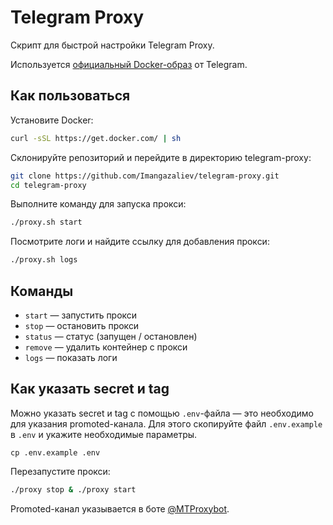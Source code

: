 # Telegram Proxy

Скрипт для быстрой настройки Telegram Proxy.

Используется [официальный Docker-образ](https://hub.docker.com/r/telegrammessenger/proxy/) от Telegram.

## Как пользоваться

Установите Docker:

```sh
curl -sSL https://get.docker.com/ | sh
```

Склонируйте репозиторий и перейдите в директорию telegram-proxy:

```sh
git clone https://github.com/Imangazaliev/telegram-proxy.git
cd telegram-proxy
```

Выполните команду для запуска прокси:

```sh
./proxy.sh start
```

Посмотрите логи и найдите ссылку для добавления прокси:

```sh
./proxy.sh logs
```

## Команды

- `start` — запустить прокси
- `stop` — остановить прокси
- `status` — статус (запущен / остановлен)
- `remove` — удалить контейнер с прокси
- `logs` — показать логи

## Как указать secret и tag

Можно указать secret и tag c помощью `.env`-файла — это необходимо для указания promoted-канала. Для этого скопируйте файл `.env.example` в `.env` и укажите необходимые параметры.

```
cp .env.example .env
```

Перезапустите прокси:

```sh
./proxy stop & ./proxy start
```

Promoted-канал указывается в боте [@MTProxybot](https://t.me/MTProxybot).

